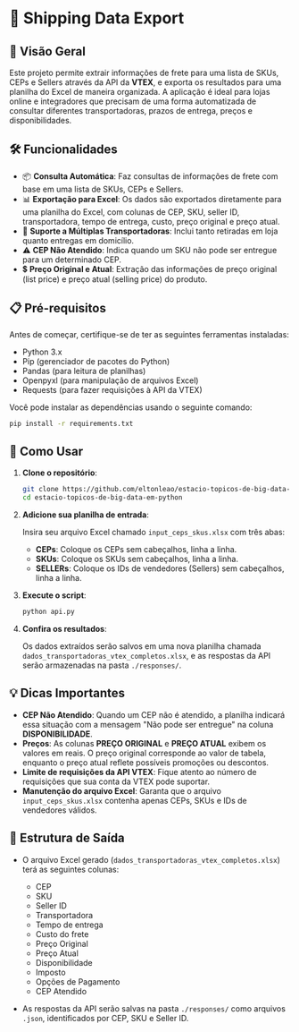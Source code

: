 # 🚀 Shipping Data Export

## 🎯 Visão Geral

Este projeto permite extrair informações de frete para uma lista de SKUs, CEPs e Sellers através da API da **VTEX**, e exporta os resultados para uma planilha do Excel de maneira organizada. A aplicação é ideal para lojas online e integradores que precisam de uma forma automatizada de consultar diferentes transportadoras, prazos de entrega, preços e disponibilidades.

## 🛠️ Funcionalidades

- 📦 **Consulta Automática**: Faz consultas de informações de frete com base em uma lista de SKUs, CEPs e Sellers.
- 📊 **Exportação para Excel**: Os dados são exportados diretamente para uma planilha do Excel, com colunas de CEP, SKU, seller ID, transportadora, tempo de entrega, custo, preço original e preço atual.
- 🚚 **Suporte a Múltiplas Transportadoras**: Inclui tanto retiradas em loja quanto entregas em domicílio.
- ⚠️ **CEP Não Atendido**: Indica quando um SKU não pode ser entregue para um determinado CEP.
- 💲 **Preço Original e Atual**: Extração das informações de preço original (list price) e preço atual (selling price) do produto.

## 📋 Pré-requisitos

Antes de começar, certifique-se de ter as seguintes ferramentas instaladas:

- Python 3.x
- Pip (gerenciador de pacotes do Python)
- Pandas (para leitura de planilhas)
- Openpyxl (para manipulação de arquivos Excel)
- Requests (para fazer requisições à API da VTEX)

Você pode instalar as dependências usando o seguinte comando:

```bash
pip install -r requirements.txt
```

## 🚀 Como Usar

1. **Clone o repositório**:
   
   ```bash
   git clone https://github.com/eltonleao/estacio-topicos-de-big-data-em-python.git
   cd estacio-topicos-de-big-data-em-python
   ```

2. **Adicione sua planilha de entrada**:
   
   Insira seu arquivo Excel chamado `input_ceps_skus.xlsx` com três abas:
   - **CEPs**: Coloque os CEPs sem cabeçalhos, linha a linha.
   - **SKUs**: Coloque os SKUs sem cabeçalhos, linha a linha.
   - **SELLERs**: Coloque os IDs de vendedores (Sellers) sem cabeçalhos, linha a linha.

3. **Execute o script**:

   ```bash
   python api.py
   ```

4. **Confira os resultados**:

   Os dados extraídos serão salvos em uma nova planilha chamada `dados_transportadoras_vtex_completos.xlsx`, e as respostas da API serão armazenadas na pasta `./responses/`.

## 💡 Dicas Importantes

- **CEP Não Atendido**: Quando um CEP não é atendido, a planilha indicará essa situação com a mensagem "Não pode ser entregue" na coluna **DISPONIBILIDADE**.
- **Preços**: As colunas **PREÇO ORIGINAL** e **PREÇO ATUAL** exibem os valores em reais. O preço original corresponde ao valor de tabela, enquanto o preço atual reflete possíveis promoções ou descontos.
- **Limite de requisições da API VTEX**: Fique atento ao número de requisições que sua conta da VTEX pode suportar.
- **Manutenção do arquivo Excel**: Garanta que o arquivo `input_ceps_skus.xlsx` contenha apenas CEPs, SKUs e IDs de vendedores válidos.

## 📁 Estrutura de Saída

- O arquivo Excel gerado (`dados_transportadoras_vtex_completos.xlsx`) terá as seguintes colunas:
   - CEP
   - SKU
   - Seller ID
   - Transportadora
   - Tempo de entrega
   - Custo do frete
   - Preço Original
   - Preço Atual
   - Disponibilidade
   - Imposto
   - Opções de Pagamento
   - CEP Atendido

- As respostas da API serão salvas na pasta `./responses/` como arquivos `.json`, identificados por CEP, SKU e Seller ID.